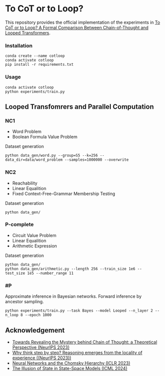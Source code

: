 # To CoT or to Loop?

This repository provides the official implementation of the experiments in [To CoT or to Loop? A Formal Comparison Between Chain-of-Thought and Looped Transformers](https://arxiv.org/abs/2410.01405).

### Installation
```shell
conda create --name cotloop
conda activate cotloop
pip install -r requirements.txt
```

### Usage

```shell
conda activate cotloop
python experiments/train.py
```

## Looped Transfomrers and Parallel Computation

### NC1
- Word Problem
- Boolean Formula Value Problem

Dataset generation
```shell
python data_gen/word.py --group=S5 --k=256 --data_dir=data/word_problem --samples=1000000 --overwrite
```

### NC2
- Reachability
- Linear Equalition
- Fixed Context-Free-Grammar Membership Testing 

Dataset generation
```shell
python data_gen/
```

### P-complete
- Circuit Value Problem
- Linear Equalition
- Arithmetic Expression

Dataset generation
```shell
python data_gen/
python data_gen/arithmetic.py --length 256 --train_size 1e6 --test_size 1e5 --number_range 11
```

### #P
Approximate inference in Bayesian networks.
Forward inference by ancestor sampling.

```shell
python experiments/train.py --task Bayes --model Looped --n_layer 2 --n_loop 8 --epoch 1000
```

## Acknowledgement
- [Towards Revealing the Mystery behind Chain of Thought: a Theoretical Perspective (NeurIPS 2023)](https://github.com/guyuntian/CoT_benchmark)
- [Why think step by step? Reasoning emerges from the locality of experience ((NeurIPS 2023))](https://github.com/benpry/why-think-step-by-step)
- [Neural Networks and the Chomsky Hierarchy (ICLR 2023)](https://github.com/google-deepmind/neural_networks_chomsky_hierarchy/tree/main)
- [The Illusion of State in State-Space Models (ICML 2024)](https://github.com/jopetty/word-problem)